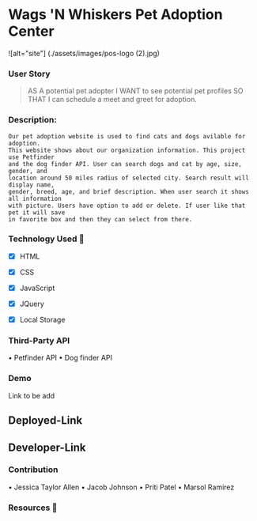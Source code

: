 # Wags 'N Whiskers Pet Adoption Center
![alt="site"] (./assets/images/pos-logo (2).jpg)
### User Story
> AS A potential pet adopter
> I WANT to see potential pet profiles
> SO THAT I can schedule a meet and greet for adoption. 

### Description: 
	Our pet adoption website is used to find cats and dogs avilable for adoption. 
    This website shows about our organization information. This project use Petfinder
    and the dog finder API. User can search dogs and cat by age, size, gender, and 
    location around 50 miles radius of selected city. Search result will display name,
    gender, breed, age, and brief description. When user search it shows all information
    with picture. Users have option to add or delete. If user like that pet it will save 
    in favorite box and then they can select from there. 

### Technology Used 🧰
- [X] HTML
- [X] CSS
- [X] JavaScript 
- [X] JQuery
- [X] Local Storage


### Third-Party API 
•	Petfinder API
•	Dog finder API

### Demo
Link to be add

## Deployed-Link

## Developer-Link


### Contribution
•	Jessica Taylor Allen
•	Jacob Johnson
•	Priti Patel
•	Marsol Ramirez

### Resources 🤝
